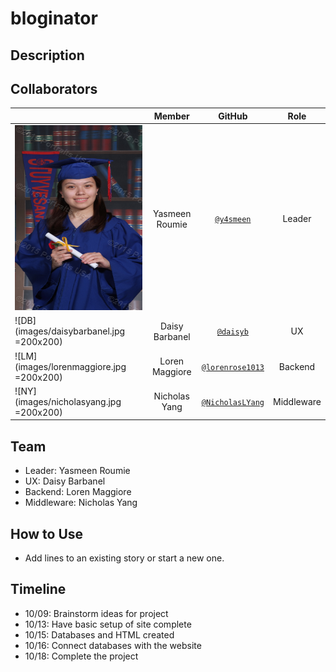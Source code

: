 # bloginator

## Description

## Collaborators
|                                       |   **Member**   |                   **GitHub**                 |            **Role**            |
|---------------------------------------|:--------------:|:--------------------------------------------:|:------------------------------:|
| <img src="images/yasmeenroumie.jpg" width="480" height="296" /> | Yasmeen Roumie   |[`@y4smeen`](https://github.com/y4smeen)        | Leader  |
| ![DB](images/daisybarbanel.jpg =200x200) | Daisy Barbanel |[`@daisyb`](https://github.com/daisyb)    | UX  |
| ![LM](images/lorenmaggiore.jpg =200x200) | Loren Maggiore    |[`@lorenrose1013`](https://github.com/lorenrose1013)| Backend |
| ![NY](images/nicholasyang.jpg =200x200) | Nicholas Yang  |[`@NicholasLYang`](https://github.com/NicholasLYang)        | Middleware  |

## Team
* Leader: Yasmeen Roumie
* UX: Daisy Barbanel
* Backend: Loren Maggiore 
* Middleware: Nicholas Yang

## How to Use
* Add lines to an existing story or start a new one.

## Timeline
* 10/09: Brainstorm ideas for project
* 10/13: Have basic setup of site complete
* 10/15: Databases and HTML created
* 10/16: Connect databases with the website
* 10/18: Complete the project

